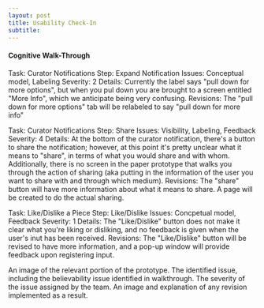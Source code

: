 ```yaml
---
layout: post
title: Usability Check-In
subtitle: 
---
```


#### Cognitive Walk-Through
Task: Curator Notifications
Step: Expand Notification
Issues: Conceptual model, Labeling
Severity: 2
Details: Currently the label says "pull down for more options", but when you pul down you are brought to a screen entitled "More Info", which we anticipate being very confusing.
Revisions: The "pull down for more options" tab will be relabeled to say "pull down for more info"


Task: Curator Notifications
Step: Share
Issues: Visibility, Labeling, Feedback
Severity: 4
Details: At the bottom of the curator notification, there's a button to share the notification; however, at this point it's pretty unclear what it means to "share", in terms of what you would share and with whom. Additionally, there is no screen in the paper prototype that walks you through the action of sharing (aka putting in the information of the user you want to share with and through which medium).
Revisions: The "share" button will have more information about what it means to share. A page will be created to do the actual sharing.


Task: Like/Dislike a Piece
Step: Like/Dislike
Issues: Concpetual model, Feedback
Severity: 1
Details: The "Like/Dislike" button does not make it clear what you're liking or disliking, and no feedback is given when the user's inut has been received.
Revisions: The "Like/Dislike" button will be revised to have more information, and a pop-up window will provide feedback upon registering input.


An image of the relevant portion of the prototype.
The identified issue, including the believability issue identified in walkthrough.
The severity of the issue assigned by the team.
An image and explanation of any revision implemented as a result.
